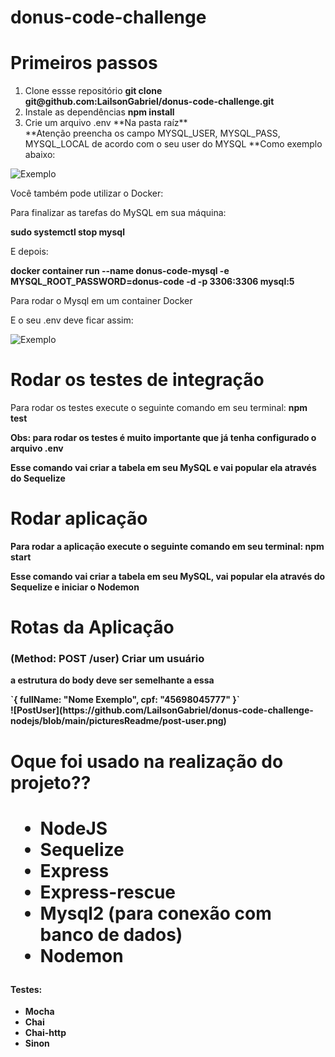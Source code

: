 # donus-code-challenge

# Primeiros passos
<ol>
  <li>Clone essse repositório <strong>git clone git@github.com:LailsonGabriel/donus-code-challenge.git</strong></li>
  <li>Instale as dependências <strong>npm install</strong></li>
  <li>Crie um arquivo .env **Na pasta raíz**</strong></li>
  **Atenção preencha os campo MYSQL_USER, MYSQL_PASS, MYSQL_LOCAL de acordo com o seu user do MYSQL
  **Como exemplo abaixo:
</ol>


![Exemplo](https://github.com/LailsonGabriel/donus-code-challenge/blob/main/env-example.png)

Você também pode utilizar o Docker:

<p>Para finalizar as tarefas do MySQL em sua máquina:</p>
<strong>sudo systemctl stop mysql</strong>
<p>E depois:</p>
<strong>docker container run --name donus-code-mysql -e MYSQL_ROOT_PASSWORD=donus-code -d -p 3306:3306 mysql:5</strong>
<p>Para rodar o Mysql em um container Docker</p>

<p>E o seu .env deve ficar assim:</p>

![Exemplo](https://github.com/LailsonGabriel/donus-code-challenge/blob/main/Screenshot%20from%202022-02-06%2014-52-09.png)



# Rodar os testes de integração
Para rodar os testes execute o seguinte comando em seu terminal: <strong>npm test<strong> <p>Obs: para rodar os testes é muito importante que já tenha configurado o arquivo .env<p>
<p>Esse comando vai criar a tabela em seu MySQL e vai popular ela através do Sequelize</p>
  
  
  
  <h1>Rodar aplicação</h1>
  Para rodar a aplicação execute o seguinte comando em seu terminal: <strong>npm start<strong>
  <p>Esse comando vai criar a tabela em seu MySQL, vai popular ela através do Sequelize e iniciar o Nodemon</p>
  
  
  <h1>Rotas da Aplicação</h1>
  <h3>(Method: POST /user) Criar um usuário</h3>
  <p>a estrutura do body deve ser semelhante a essa</p>
  `{
    fullName: "Nome Exemplo",
    cpf: "45698045777"
  }`
  <br>
  ![PostUser](https://github.com/LailsonGabriel/donus-code-challenge-nodejs/blob/main/picturesReadme/post-user.png)
  
  
  <h1>Oque foi usado na realização do projeto??<h1>
    <ul>
      <li>NodeJS</li>
      <li>Sequelize</li>
      <li>Express</li>
      <li>Express-rescue</li>
      <li>Mysql2 (para conexão com banco de dados)</li>
      <li>Nodemon</li>
    </ul>
    <h4>Testes:</h4>
    <ul>
      <li>Mocha</li>
      <li>Chai</li>
      <li>Chai-http</li>
      <li>Sinon</li>
    </ul>
